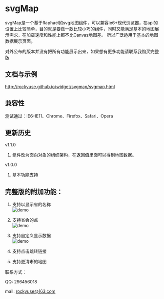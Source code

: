 # svgMap
svgMap是一个基于Raphael的svg地图组件，可以兼容ie6+现代浏览器，在api的设置上比较简单，目的就是要做一款比较小巧的组件，同时又能满足基本的地图展示需求，在加载速度和性能上都不比Canvas地图差。
所以广泛适用于基本的地图数据展示页面。

对外公布的版本并没有把所有功能展示出来，如果想有更多功能请联系我购买完整版

##  文档与示例

<http://rockyuse.github.io/widget/svgmap/svgmap.html>

##  兼容性

测试通过：IE6-IE11、Chrome、Firefox、Safari、Opera

##  更新历史

v1.1.0

1. 组件改为面向对象的组织架构，在返回值里面可以得到地图数据。

v1.0.0

1. 基本功能支持


##  完整版的附加功能：

1. 支持以显示省的名称  
![demo](https://raw.githubusercontent.com/rockyuse/svgMap/master/screenshot/demo1.jpg)

2. 支持省会的点  
![demo](https://raw.githubusercontent.com/rockyuse/svgMap/master/screenshot/demo2.jpg)

3. 支持自定义显示数据  
![demo](https://raw.githubusercontent.com/rockyuse/svgMap/master/screenshot/demo3.jpg)

4. 支持点击跳转链接

5. 支持更清晰的地图


联系方式：

QQ:     296456018
    
mail:   rockyuse@163.com
